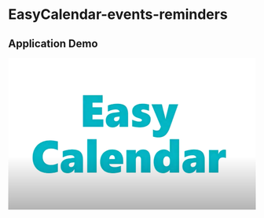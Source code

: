 # EasyCalendar-events-reminders

## Application Demo
[![3-minute-demo](ss.png)](https://youtu.be/4MJF4nim78o)
